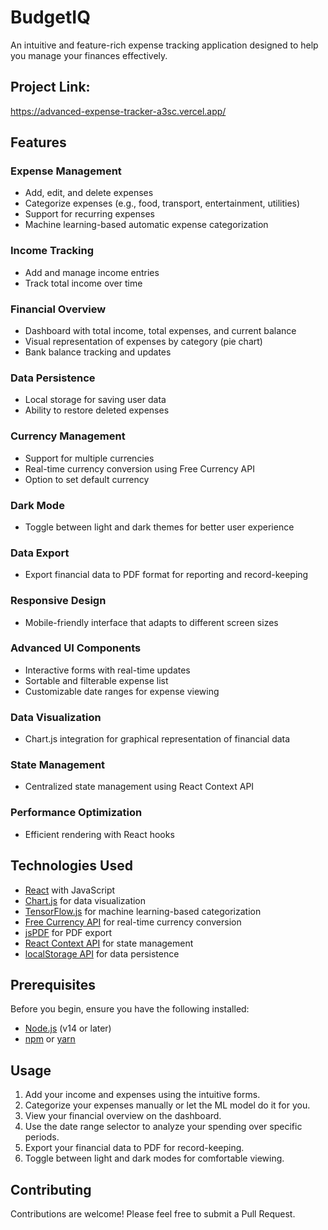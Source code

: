 # BudgetIQ

An intuitive and feature-rich expense tracking application designed to help you manage your finances effectively.

## Project Link:
https://advanced-expense-tracker-a3sc.vercel.app/


## Features

### Expense Management

- Add, edit, and delete expenses
- Categorize expenses (e.g., food, transport, entertainment, utilities)
- Support for recurring expenses
- Machine learning-based automatic expense categorization

### Income Tracking

- Add and manage income entries
- Track total income over time

### Financial Overview

- Dashboard with total income, total expenses, and current balance
- Visual representation of expenses by category (pie chart)
- Bank balance tracking and updates

### Data Persistence

- Local storage for saving user data
- Ability to restore deleted expenses

### Currency Management

- Support for multiple currencies
- Real-time currency conversion using Free Currency API
- Option to set default currency

### Dark Mode

- Toggle between light and dark themes for better user experience

### Data Export

- Export financial data to PDF format for reporting and record-keeping

### Responsive Design

- Mobile-friendly interface that adapts to different screen sizes

### Advanced UI Components

- Interactive forms with real-time updates
- Sortable and filterable expense list
- Customizable date ranges for expense viewing

### Data Visualization

- Chart.js integration for graphical representation of financial data

### State Management

- Centralized state management using React Context API

### Performance Optimization

- Efficient rendering with React hooks

## Technologies Used

- [React](https://reactjs.org/) with JavaScript
- [Chart.js](https://www.chartjs.org/) for data visualization
- [TensorFlow.js](https://www.tensorflow.org/js) for machine learning-based categorization
- [Free Currency API](https://freecurrencyapi.com/) for real-time currency conversion
- [jsPDF](https://github.com/MrRio/jsPDF) for PDF export
- [React Context API](https://reactjs.org/docs/context.html) for state management
- [localStorage API](https://developer.mozilla.org/en-US/docs/Web/API/Window/localStorage) for data persistence

## Prerequisites

Before you begin, ensure you have the following installed:

- [Node.js](https://nodejs.org/) (v14 or later)
- [npm](https://www.npmjs.com/) or [yarn](https://yarnpkg.com/)

## Usage

1. Add your income and expenses using the intuitive forms.
2. Categorize your expenses manually or let the ML model do it for you.
3. View your financial overview on the dashboard.
4. Use the date range selector to analyze your spending over specific periods.
5. Export your financial data to PDF for record-keeping.
6. Toggle between light and dark modes for comfortable viewing.

## Contributing

Contributions are welcome! Please feel free to submit a Pull Request.
